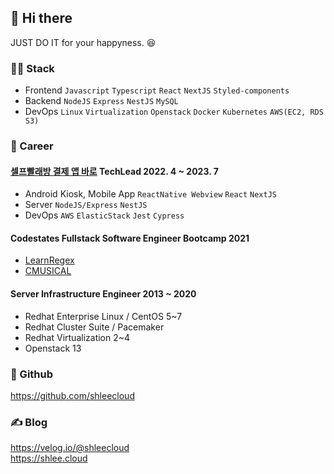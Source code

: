 <!--
**shleecloud/shleecloud** is a ✨ _special_ ✨ repository because its `README.md` (this file) appears on your GitHub profile.

Here are some ideas to get you started:

- 🔭 I’m currently working on ...
- 🌱 I’m currently learning ...
- 👯 I’m looking to collaborate on ...
- 🤔 I’m looking for help with ...
- 💬 Ask me about ...
- 📫 How to reach me: ...
- 😄 Pronouns: ...
- ⚡ Fun fact: ...
-->

## 👋 Hi there 
JUST DO IT for your happyness. 😆 

### 👨‍💻 Stack
- Frontend `Javascript` `Typescript` `React` `NextJS` `Styled-components`
- Backend `NodeJS` `Express` `NestJS` `MySQL`
- DevOps `Linux` `Virtualization`  `Openstack` `Docker` `Kubernetes` `AWS(EC2, RDS S3)`

### 🔧 Career
#### [셀프빨래방 결제 앱 바로](https://www.baroapp.co.kr/) TechLead 2022. 4 ~ 2023. 7
* Android Kiosk, Mobile App `ReactNative Webview` `React` `NextJS`
* Server `NodeJS/Express` `NestJS` 
* DevOps `AWS` `ElasticStack` `Jest` `Cypress`

#### Codestates Fullstack Software Engineer Bootcamp 2021
* [LearnRegex](https://github.com/codestates/LearnRegex)
* [CMUSICAL](https://github.com/codestates/CMUSICAL)

#### Server Infrastructure Engineer 2013 ~ 2020 
* Redhat Enterprise Linux / CentOS 5~7
* Redhat Cluster Suite / Pacemaker
* Redhat Virtualization 2~4 
* Openstack 13

### 🐙 Github
https://github.com/shleecloud

### ✍️ Blog
https://velog.io/@shleecloud <br />
https://shlee.cloud
